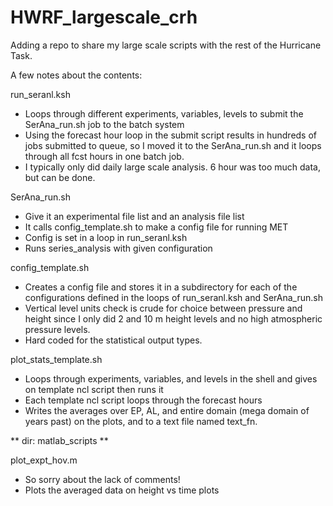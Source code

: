 # HWRF_largescale_crh

Adding a repo to share my large scale scripts with the rest of the Hurricane Task.

A few notes about the contents:

run_seranl.ksh
  - Loops through different experiments, variables, levels to submit the SerAna_run.sh job to the batch system
  - Using the forecast hour loop in the submit script results in hundreds of jobs submitted to queue, so I moved it to the SerAna_run.sh and it loops through all fcst hours in one batch job.
  - I typically only did daily large scale analysis. 6 hour was too much data, but can be done.

SerAna_run.sh
  - Give it an experimental file list and an analysis file list
  - It calls config_template.sh to make a config file for running MET
  - Config is set in a loop in run_seranl.ksh 
  - Runs series_analysis with given configuration

config_template.sh
  - Creates a config file and stores it in a subdirectory for each of the configurations defined in the loops of run_seranl.ksh and SerAna_run.sh
  - Vertical level units check is crude for choice between pressure and height since I only did 2 and 10 m height levels and no high atmospheric pressure levels. 
  - Hard coded for the statistical output types.

plot_stats_template.sh
  - Loops through experiments, variables, and levels in the shell and gives on template ncl script then runs it 
  - Each template ncl script loops through the forecast hours
  - Writes the averages over EP, AL, and entire domain (mega domain of years past) on the plots, and to a text file named text_fn.

** dir: matlab_scripts **

plot_expt_hov.m
  - So sorry about the lack of comments!
  - Plots the averaged data on height vs time plots 


